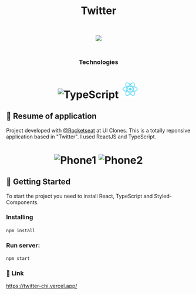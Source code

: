 <h1 align="center">Twitter</h1>
<h1 align="center"><img width="150px" src="https://i.imgur.com/cpErgj1.png"><h1>
<h3 align="center">Technologies</h3>
<h1 align="center">
<img alt="TypeScript" width="50px" src="https://user-images.githubusercontent.com/38151364/89708934-a7dbce00-d951-11ea-8ff1-1b7991267c05.png" />
<img alt="React" width="50px" src="https://raw.githubusercontent.com/github/explore/80688e429a7d4ef2fca1e82350fe8e3517d3494d/topics/react/react.png" />
</h1>
  
## :bookmark_tabs: Resume of application

Project developed with <a href="https://www.youtube.com/channel/UCSfwM5u0Kce6Cce8_S72olg">@Rocketseat</a> at UI Clones. This is a totally reponsive application based in "Twitter". I used ReactJS and TypeScript.  
<h1 width="100%" align="center">
<img width="170" src="https://imgur.com/dK3irxm.png" alt="Phone1">  
<img width="170" src="https://imgur.com/nP5wMUO.png" alt="Phone2">  
<br>
</h1>

## :mag_right: Getting Started

To start the project you need to install React, TypeScript and Styled-Components.

### Installing

```npm install```

### Run server: 

```npm start```

### :newspaper: Link
https://twitter-chi.vercel.app/



